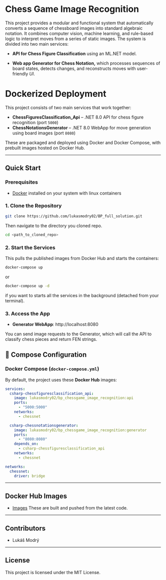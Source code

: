 # Chess Game Image Recognition

This project provides a modular and functional system that automatically converts a sequence of chessboard images into standard algebraic notation. It combines computer vision, machine learning, and rule-based logic to interpret moves from a series of static images. The system is divided into two main services:

- **API for Chess Figure Classification** using an ML.NET model.

- **Web app Generator for Chess Notation,** which processes sequences of board states, detects changes,
and reconstructs moves with user-friendly *UI*.

# Dockerized Deployment

This project consists of two main services that work together:
- **ChessFiguresClassification_Api** – .NET 8.0 API for chess figure recognition (port `5000`)
- **ChessNotationsGenerator** – .NET 8.0 WebApp for move generation using board images (port `8080`)

These are packaged and deployed using Docker and Docker Compose, with prebuilt images hosted on Docker Hub.

---

## Quick Start 

### Prerequisites
- [Docker](https://docs.docker.com/get-docker/) installed on your system with linux containers

### 1. Clone the Repository
```bash
git clone https://github.com/lukasmodry02/BP_full_solution.git
```
Then navigate to the directory you cloned repo.
```bash
cd <path_to_cloned_repo>
```

### 2. Start the Services
This pulls the published images from Docker Hub and starts the containers:

```bash
docker-compose up
```
or 
```bash
docker-compose up -d
```
if you want to starts all the services in the background (detached from your terminal).

### 3. Access the App
- **Generator WebApp**: http://localhost:8080

You can send image requests to the Generator, which will call the API to classify chess pieces and return FEN strings.

## 🔧 Compose Configuration

### Docker Compose (`docker-compose.yml`)
By default, the project uses these **Docker Hub** images:

```yaml
services:
  csharp-chessfiguresclassification_api:
    image: lukasmodry02/bp_chessgame_image_recognition:api
    ports:
      - "5000:5000"
    networks:
      - chessnet

  csharp-chessnotationsgenerator:
    image: lukasmodry02/bp_chessgame_image_recognition:generator
    ports:
      - "8080:8080"
    depends_on:
      - csharp-chessfiguresclassification_api
    networks:
      - chessnet

networks:
  chessnet:
    driver: bridge
```


---

## Docker Hub Images
- [Images](https://hub.docker.com/r/lukasmodry02/bp_chessgame_image_recognition/tags)
These are built and pushed from the latest code.

---

## Contributors
- Lukáš Modrý

---

## License
This project is licensed under the MIT License.